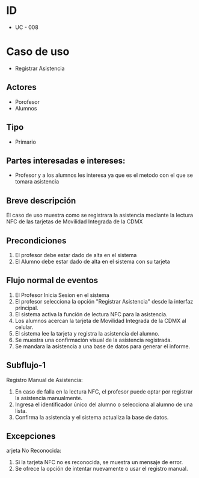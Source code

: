 
# ID
- UC - 008

# Caso de uso
- Registrar Asistencia

## Actores
- Porofesor
- Alumnos

## Tipo
- Primario

## Partes interesadas e intereses:
- Profesor y a los alumnos les interesa ya que es el metodo con el que se tomara asistencia

## Breve descripción
El caso de uso muestra como se registrara la asistencia mediante la lectura NFC de las tarjetas de Movilidad Integrada de la CDMX

## Precondiciones
1. El profesor debe estar dado de alta en el sistema
2. El Alumno debe estar dado de alta en el sistema con su tarjeta

## Flujo normal de eventos
1. El Profesor Inicia Sesion en el sistema 
2. El profesor selecciona la opción "Registrar Asistencia" desde la interfaz principal.
3. El sistema activa la función de lectura NFC para la asistencia.
4. Los alumnos acercan la tarjeta de Movilidad Integrada de la CDMX al celular.
5. El sistema lee la tarjeta y registra la asistencia del alumno.
6. Se muestra una confirmación visual de la asistencia registrada.
7. Se mandara la asistencia a una base de datos para generar el informe.

## Subflujo-1
Registro Manual de Asistencia:
1. En caso de falla en la lectura NFC, el profesor puede optar por registrar la asistencia manualmente.
2. Ingresa el identificador único del alumno o selecciona al alumno de una lista.
3. Confirma la asistencia y el sistema actualiza la base de datos.


## Excepciones
arjeta No Reconocida:

1. Si la tarjeta NFC no es reconocida, se muestra un mensaje de error.
2. Se ofrece la opción de intentar nuevamente o usar el registro manual.
